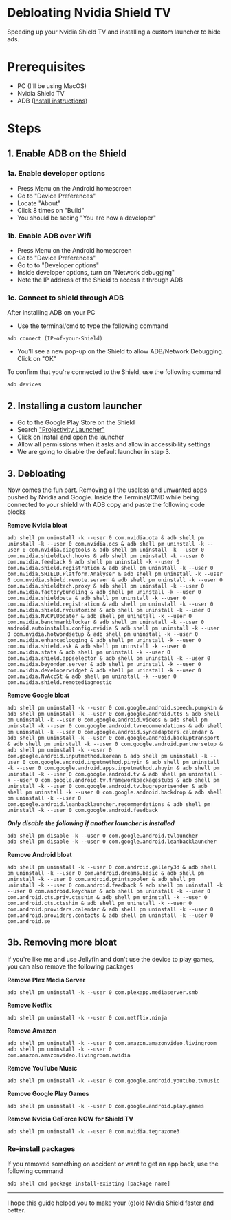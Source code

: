 # Debloating Nvidia Shield TV

Speeding up your Nvidia Shield TV and installing a custom launcher to hide ads.

# Prerequisites
* PC (I'll be using MacOS)
* Nvidia Shield TV
* ADB ([Install instructions](https://www.xda-developers.com/install-adb-windows-macos-linux/))
  
# Steps

## 1. Enable ADB on the Shield
### 1a. Enable developer options
* Press Menu on the Android homescreen
* Go to "Device Preferences"
* Locate "About"
* Click 8 times on "Build"
* You should be seeing "You are now a developer"

### 1b. Enable ADB over Wifi
* Press Menu on the Android homescreen
* Go to "Device Preferences"
* Go to to "Developer options"
* Inside developer options, turn on "Network debugging"
* Note the IP address of the Shield to access it through ADB

### 1c. Connect to shield through ADB
After installing ADB on your PC
* Use the terminal/cmd to type the following command
```
adb connect (IP-of-your-Shield)
```
* You'll see a new pop-up on the Shield to allow ADB/Network Debugging. Click on "OK"
  
To confirm that you're connected to the Shield, use the following command
```
adb devices
```

## 2. Installing a custom launcher
* Go to the Google Play Store on the Shield
* Search ["Projectivity Launcher"](https://play.google.com/store/apps/details?id=com.spocky.projengmenu)
* Click on Install and open the launcher
* Allow all permissions when it asks and allow in accessibility settings
* We are going to disable the default launcher in step 3.

## 3. Debloating
Now comes the fun part. Removing all the useless and unwanted apps pushed by Nvidia and Google.
Inside the Terminal/CMD while being connected to your shield with ADB copy and paste the following code blocks

**Remove Nvidia bloat**
```
adb shell pm uninstall -k --user 0 com.nvidia.ota & adb shell pm uninstall -k --user 0 com.nvidia.ocs & adb shell pm uninstall -k --user 0 com.nvidia.diagtools & adb shell pm uninstall -k --user 0 com.nvidia.shieldtech.hooks & adb shell pm uninstall -k --user 0 com.nvidia.feedback & adb shell pm uninstall -k --user 0 com.nvidia.shield.registration & adb shell pm uninstall -k --user 0 com.nvidia.SHIELD.Platform.Analyser & adb shell pm uninstall -k --user 0 com.nvidia.shield.remote.server & adb shell pm uninstall -k --user 0 com.nvidia.shieldtech.proxy & adb shell pm uninstall -k --user 0 com.nvidia.factorybundling & adb shell pm uninstall -k --user 0 com.nvidia.shieldbeta & adb shell pm uninstall -k --user 0 com.nvidia.shield.registration & adb shell pm uninstall -k --user 0 com.nvidia.shield.nvcustomize & adb shell pm uninstall -k --user 0 com.nvidia.NvCPLUpdater & adb shell pm uninstall -k --user 0 com.nvidia.benchmarkblocker & adb shell pm uninstall -k --user 0 android.autoinstalls.config.nvidia & adb shell pm uninstall -k --user 0 com.nvidia.hotwordsetup & adb shell pm uninstall -k --user 0 com.nvidia.enhancedlogging & adb shell pm uninstall -k --user 0 com.nvidia.shield.ask & adb shell pm uninstall -k --user 0 com.nvidia.stats & adb shell pm uninstall -k --user 0 com.nvidia.shield.appselector & adb shell pm uninstall -k --user 0 com.nvidia.beyonder.server & adb shell pm uninstall -k --user 0 com.nvidia.developerwidget & adb shell pm uninstall -k --user 0 com.nvidia.NvAccSt & adb shell pm uninstall -k --user 0 com.nvidia.shield.remotediagnostic
```
**Remove Google bloat** 
```
adb shell pm uninstall -k --user 0 com.google.android.speech.pumpkin & adb shell pm uninstall -k --user 0 com.google.android.tts & adb shell pm uninstall -k --user 0 com.google.android.videos & adb shell pm uninstall -k --user 0 com.google.android.tvrecommendations & adb shell pm uninstall -k --user 0 com.google.android.syncadapters.calendar & adb shell pm uninstall -k --user 0 com.google.android.backuptransport & adb shell pm uninstall -k --user 0 com.google.android.partnersetup & adb shell pm uninstall -k --user 0 com.google.android.inputmethod.korean & adb shell pm uninstall -k --user 0 com.google.android.inputmethod.pinyin & adb shell pm uninstall -k --user 0 com.google.android.apps.inputmethod.zhuyin & adb shell pm uninstall -k --user 0 com.google.android.tv & adb shell pm uninstall -k --user 0 com.google.android.tv.frameworkpackagestubs & adb shell pm uninstall -k --user 0 com.google.android.tv.bugreportsender & adb shell pm uninstall -k --user 0 com.google.android.backdrop & adb shell pm uninstall -k --user 0 com.google.android.leanbacklauncher.recommendations & adb shell pm uninstall -k --user 0 com.google.android.feedback
```
***Only disable the following if another launcher is installed***
```
adb shell pm disable -k --user 0 com.google.android.tvlauncher
adb shell pm disable -k --user 0 com.google.android.leanbacklauncher
```
**Remove Android bloat**
```
adb shell pm uninstall -k --user 0 com.android.gallery3d & adb shell pm uninstall -k --user 0 com.android.dreams.basic & adb shell pm uninstall -k --user 0 com.android.printspooler & adb shell pm uninstall -k --user 0 com.android.feedback & adb shell pm uninstall -k --user 0 com.android.keychain & adb shell pm uninstall -k --user 0 com.android.cts.priv.ctsshim & adb shell pm uninstall -k --user 0 com.android.cts.ctsshim & adb shell pm uninstall -k --user 0 com.android.providers.calendar & adb shell pm uninstall -k --user 0 com.android.providers.contacts & adb shell pm uninstall -k --user 0 com.android.se
```
## 3b. Removing more bloat
If you're like me and use Jellyfin and don't use the device to play games, you can also remove the following packages

**Remove Plex Media Server**
```
adb shell pm uninstall -k --user 0 com.plexapp.mediaserver.smb
```
**Remove Netflix**
```
adb shell pm uninstall -k --user 0 com.netflix.ninja
```
**Remove Amazon**
```
adb shell pm uninstall -k --user 0 com.amazon.amazonvideo.livingroom
adb shell pm uninstall -k --user 0 com.amazon.amazonvideo.livingroom.nvidia
```
**Remove YouTube Music**
```
adb shell pm uninstall -k --user 0 com.google.android.youtube.tvmusic
```
**Remove Google Play Games**
```
adb shell pm uninstall -k --user 0 com.google.android.play.games
```
**Remove Nvidia GeForce NOW for Shield TV**
```
adb shell pm uninstall -k --user 0 com.nvidia.tegrazone3
```
### Re-install packages
If you removed something on accident or want to get an app back, use the following command
```
adb shell cmd package install-existing [package name]
```
--------------------------------
I hope this guide helped you to make your (g)old Nvidia Shield faster and better.
